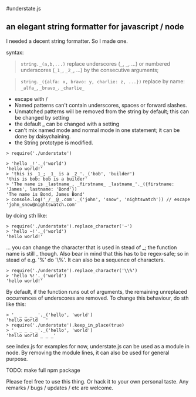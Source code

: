 #understate.js 
## an elegant string formatter for javascript / node

I needed a decent string formatter. So I made one. 

syntax: 

> `string._(a,b,...)` replace underscores (`_`, `_`, ...) or numbered underscores (`_1_`, `_2_`, ...) by the consecutive arguments; 

> `string._({alfa: x, bravo: y, charlie: z, ...})` replace by name: `_alfa_`, `_bravo_`. `_charlie_`

* escape with /
* Named patterns can't contain underscores, spaces or forward slashes.
* Unmatched patterns will be removed from the string by default; this can be changed by setting
* the default _ can be changed with a setting
* can't mix named mode and normal mode in one statement; it can be done by daisychaining.
* the String prototype is modified.
```
> require('./understate')

> 'hello _!'._('world')
'hello world!'
> 'this is _1_; _1_ is a _2_'._('bob', 'builder') 
'this is bob; bob is a builder'
> 'The name is _lastname_, _firstname_ _lastname_'._({firstname: 'James', lastname: 'Bond'})
'The name is Bond, James Bond'
> console.log('_/__@_.com'._('john', 'snow', 'nightswatch')) // escape 
'john_snow@nightswatch.com'
```
by doing sth like:
```
> require('./understate').replace_character('~')
> 'hello ~!'._('world')
'hello world!'
```
... you can change the character that is used in stead of _; the function name is still _ though. Also bear in mind that this has to be regex-safe; so in stead of e.g. '%' do '\\%'. It can also be a sequence of characters.
```
> require('./understate').replace_character('\\%')
> 'hello %!'._('world')
'hello world!'
```

By default, if the function runs out of arguments, the remaining unreplaced occurrences of underscores are removed. To change this behaviour, do sth like this:
```
> '_ _ _ _ _'._('hello', 'world')
'hello world   '
> require('./understate').keep_in_place(true)
> '_ _ _ _ _'._('hello', 'world')
'hello world _ _ _'
```

see index.js for examples
for now, understate.js can be used as a module in node. By removing the module lines, it can also be used for general purpose.

TODO:
make full npm package

Please feel free to use this thing. Or hack it to your own personal taste. Any remarks / bugs / updates / etc are welcome.

